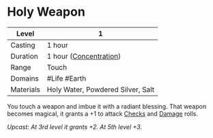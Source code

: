 # Holy Weapon

| Level     | 1                                                   |
| --------- | --------------------------------------------------- |
| Casting   | 1 hour                                              |
| Duration  | 1 hour ([Concentration](../../../Concentration.md)) |
| Range     | Touch                                               |
| Domains   | #Life #Earth                                        |
| Materials | Holy Water, Powdered Silver, Salt                   |

You touch a weapon and imbue it with a radiant blessing. That weapon becomes magical, it grants a +1 to attack [Checks](../../../../Game%20Structure/Check.md) and [Damage](../../../../Damage%20Types/!Damage%20Types.md) rolls.

*Upcast: At 3rd level it grants +2. At 5th level +3.*